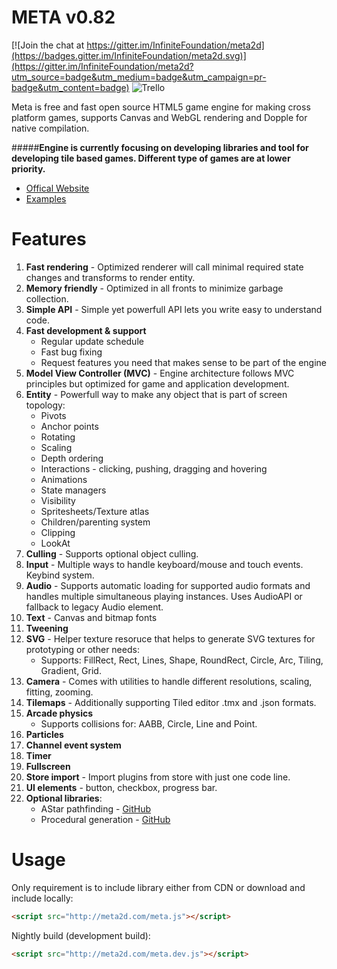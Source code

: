 META v0.82
====

[![Join the chat at https://gitter.im/InfiniteFoundation/meta2d](https://badges.gitter.im/InfiniteFoundation/meta2d.svg)](https://gitter.im/InfiniteFoundation/meta2d?utm_source=badge&utm_medium=badge&utm_campaign=pr-badge&utm_content=badge)
![Trello](https://img.shields.io/badge/trello-roadmap-43a6e2.svg)

Meta is free and fast open source HTML5 game engine for making cross platform games, supports Canvas and WebGL rendering and Dopple for native compilation.

#####**Engine is currently focusing on developing libraries and tool for developing tile based games. Different type of games are at lower priority.**

* [Offical Website](http://meta2d.com/)
* [Examples](http://meta2d.com/examples)

Features
====

1. **Fast rendering** - Optimized renderer will call minimal required state changes and transforms to render entity.
2. **Memory friendly** - Optimized in all fronts to minimize garbage collection.
3. **Simple API** - Simple yet powerfull API lets you write easy to understand code.
4. **Fast development & support**
	* Regular update schedule
	* Fast bug fixing
	* Request features you need that makes sense to be part of the engine
5. **Model View Controller (MVC)** - Engine architecture follows MVC principles but optimized for game and application development.
6. **Entity** - Powerfull way to make any object that is part of screen topology:
	* Pivots
	* Anchor points
	* Rotating
	* Scaling
	* Depth ordering
	* Interactions - clicking, pushing, dragging and hovering
	* Animations
	* State managers
	* Visibility
	* Spritesheets/Texture atlas
	* Children/parenting system
	* Clipping
	* LookAt
7. **Culling** - Supports optional object culling.
8. **Input** - Multiple ways to handle keyboard/mouse and touch events. Keybind system.
9. **Audio** - Supports automatic loading for supported audio formats and handles multiple simultaneous playing instances. Uses AudioAPI or fallback to legacy Audio element.
10. **Text** - Canvas and bitmap fonts
11. **Tweening**
12. **SVG** - Helper texture resoruce that helps to generate SVG textures for prototyping or other needs: 
	* Supports: FillRect, Rect, Lines, Shape, RoundRect, Circle, Arc, Tiling, Gradient, Grid.
13. **Camera** - Comes with utilities to handle different resolutions, scaling, fitting, zooming.
14. **Tilemaps** - Additionally supporting Tiled editor .tmx and .json formats.
15. **Arcade physics**
	* Supports collisions for: AABB, Circle, Line and Point.
16. **Particles**
17. **Channel event system**
18. **Timer**
19. **Fullscreen**
20. **Store import** - Import plugins from store with just one code line.
21. **UI elements** - button, checkbox, progress bar.
22. **Optional libraries**:
	* AStar pathfinding - [GitHub](https://github.com/InfiniteFoundation/metaAstar)
	* Procedural generation - [GitHub](https://github.com/InfiniteFoundation/metaProcedural)

Usage
====

Only requirement is to include library either from CDN or download and include locally:
```html
<script src="http://meta2d.com/meta.js"></script>
```
Nightly build (development build):
```html
<script src="http://meta2d.com/meta.dev.js"></script>
```
